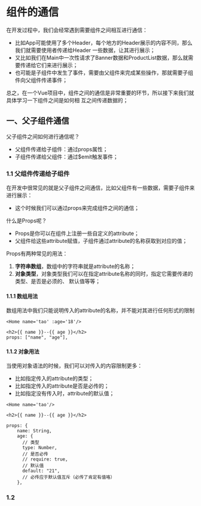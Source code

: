 # 组件的通信

在开发过程中，我们会经常遇到需要组件之间相互进行通信：
- 比如App可能使用了多个Header，每个地方的Header展示的内容不同，那么我们就需要使用者传递给Header
一些数据，让其进行展示；
- 又比如我们在Main中一次性请求了Banner数据和ProductList数据，那么就需要传递给它们来进行展示；
- 也可能是子组件中发生了事件，需要由父组件来完成某些操作，那就需要子组件向父组件传递事件；

总之，在一个Vue项目中，组件之间的通信是非常重要的环节，所以接下来我们就具体学习一下组件之间是如何相
互之间传递数据的；

## 一、父子组件通信

父子组件之间如何进行通信呢？
- 父组件传递给子组件：通过props属性；
- 子组件传递给父组件：通过$emit触发事件；

### 1.1 父组件传递给子组件

在开发中很常见的就是父子组件之间通信，比如父组件有一些数据，需要子组件来进行展示：
- 这个时候我们可以通过props来完成组件之间的通信；

什么是Props呢？
- Props是你可以在组件上注册一些自定义的attribute；
- 父组件给这些attribute赋值，子组件通过attribute的名称获取到对应的值；

Props有两种常见的用法：
1.  **字符串数组**，数组中的字符串就是attribute的名称；
2.  **对象类型**，对象类型我们可以在指定attribute名称的同时，指定它需要传递的类型、是否是必须的、
默认值等等；

#### 1.1.1 数组用法

数组用法中我们只能说明传入的attribute的名称，并不能对其进行任何形式的限制

```vue
<Home name='tao' :age='18'/>
```
```vue
<h2>{{ name }}--{{ age }}</h2>
props: ["name", "age"],
```

#### 1.1.2 对象用法
当使用对象语法的时候，我们可以对传入的内容限制更多：
- 比如指定传入的attribute的类型；
- 比如指定传入的attribute是否是必传的；
- 比如指定没有传入时，attribute的默认值；

```vue
<Home name='tao'/>
```
```vue
<h2>{{ name }}--{{ age }}</h2>

props: {
    name: String,
    age: {
      // 类型
      type: Number,
      // 是否必传
      // require: true,
      // 默认值
      default: "21",
      // 必传应于默认值互斥（必传了肯定有值咯）
    },
```

### 1.2 